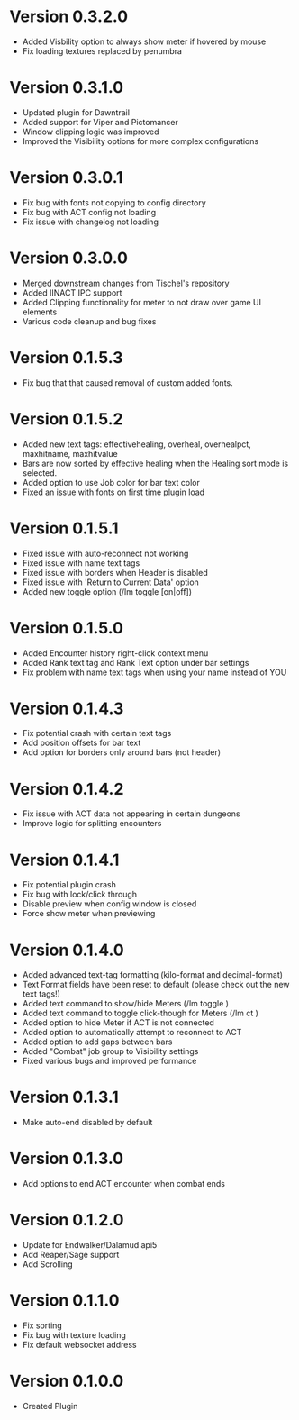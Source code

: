 # Version 0.3.2.0
- Added Visbility option to always show meter if hovered by mouse
- Fix loading textures replaced by penumbra

# Version 0.3.1.0
- Updated plugin for Dawntrail
- Added support for Viper and Pictomancer
- Window clipping logic was improved
- Improved the Visibility options for more complex configurations

# Version 0.3.0.1
- Fix bug with fonts not copying to config directory
- Fix bug with ACT config not loading
- Fix issue with changelog not loading

# Version 0.3.0.0
- Merged downstream changes from Tischel's repository
- Added IINACT IPC support
- Added Clipping functionality for meter to not draw over game UI elements
- Various code cleanup and bug fixes

# Version 0.1.5.3
- Fix bug that that caused removal of custom added fonts.

# Version 0.1.5.2
- Added new text tags: effectivehealing, overheal, overhealpct, maxhitname, maxhitvalue
- Bars are now sorted by effective healing when the Healing sort mode is selected.
- Added option to use Job color for bar text color
- Fixed an issue with fonts on first time plugin load

# Version 0.1.5.1
- Fixed issue with auto-reconnect not working
- Fixed issue with name text tags
- Fixed issue with borders when Header is disabled
- Fixed issue with 'Return to Current Data' option
- Added new toggle option (/lm toggle <number> [on|off])

# Version 0.1.5.0
- Added Encounter history right-click context menu
- Added Rank text tag and Rank Text option under bar settings
- Fix problem with name text tags when using your name instead of YOU

# Version 0.1.4.3
- Fix potential crash with certain text tags
- Add position offsets for bar text
- Add option for borders only around bars (not header)

# Version 0.1.4.2
- Fix issue with ACT data not appearing in certain dungeons
- Improve logic for splitting encounters

# Version 0.1.4.1
- Fix potential plugin crash
- Fix bug with lock/click through
- Disable preview when config window is closed
- Force show meter when previewing

# Version 0.1.4.0
- Added advanced text-tag formatting (kilo-format and decimal-format)
- Text Format fields have been reset to default (please check out the new text tags!)
- Added text command to show/hide Meters (/lm toggle <number>)
- Added text command to toggle click-though for Meters (/lm ct <number>)
- Added option to hide Meter if ACT is not connected
- Added option to automatically attempt to reconnect to ACT
- Added option to add gaps between bars
- Added "Combat" job group to Visibility settings
- Fixed various bugs and improved performance

# Version 0.1.3.1
- Make auto-end disabled by default

# Version 0.1.3.0
- Add options to end ACT encounter when combat ends

# Version 0.1.2.0
- Update for Endwalker/Dalamud api5
- Add Reaper/Sage support
- Add Scrolling

# Version 0.1.1.0
- Fix sorting
- Fix bug with texture loading
- Fix default websocket address

# Version 0.1.0.0
- Created Plugin